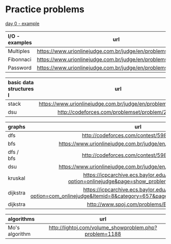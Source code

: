 Practice problems
=================

[day 0 - example](https://www.urionlinejudge.com.br/judge/en/problems/view/1366)

I/O - examples | url |
:-- | :--: |
Multiples |https://www.urionlinejudge.com.br/judge/en/problems/view/1044|
Fibonnaci |https://www.urionlinejudge.com.br/judge/en/problems/view/1151|
Password | https://www.urionlinejudge.com.br/judge/en/problems/view/1114 |

basic data structures I | url |
:-- | :--: |
stack | https://www.urionlinejudge.com.br/judge/en/problems/view/1069 |
dsu | http://codeforces.com/problemset/problem/277/A |

graphs | url |
:-- | :--: |
dfs | http://codeforces.com/contest/598/problem/D |
bfs | https://www.urionlinejudge.com.br/judge/en/problems/view/1923 |
dfs / bfs | http://codeforces.com/contest/598/problem/D |
dsu | https://www.urionlinejudge.com.br/judge/en/problems/view/1527 |
kruskal | https://icpcarchive.ecs.baylor.edu/index.php?option=onlinejudge&page=show_problem&problem=5013 |
dijkstra | https://icpcarchive.ecs.baylor.edu/index.php?option=com_onlinejudge&Itemid=8&category=657&page=show_problem&problem=4897 |
dijkstra | http://www.spoj.com/problems/EZDIJKST/ |


algorithms | url |
:-- | :--: |
Mo's algorithm | http://lightoj.com/volume_showproblem.php?problem=1188 |
